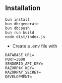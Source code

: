 ## Installation
```
bun install
bun db:generate
bun db:push
bun run build
node dist/index.js
```
- Create a .env file with
```
DATABASE_URL=
PORT=3000
SENDGRID_API_KEY=
RAZORPAY_KEY=
RAZORPAY_SECRET=
DEVELOPMENT=
```
